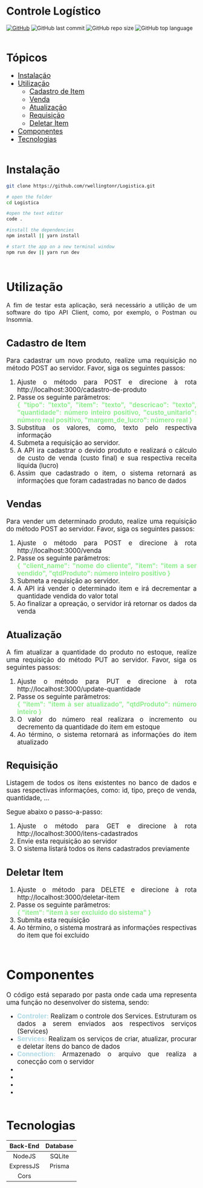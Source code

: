 # Controle Logístico

[![GitHub](https://img.shields.io/github/license/rwellingtonr/Logistica?color=blue)](https://github.com/rwellingtonr/Logistica/blob/main/LICENSE.md) ![GitHub last commit](https://img.shields.io/github/last-commit/rwellingtonr/Logistica) ![GitHub repo size](https://img.shields.io/github/repo-size/rwellingtonr/Logistica) ![GitHub top language](https://img.shields.io/github/languages/top/rwellingtonr/Logistica)

<!-- Anchors -->
<h1 style="padding-top: 0.5em">Tópicos</h1>
<ul style="font-size: large">
  <li ><a href="#Running_Locally">Instalação</a></li>
  <li ><a href="#Use_Cases">Utilização</a>
  <ul>
        <li><a href="#Cadastro">Cadastro de Item</a></li>
        <li><a href="#Venda">Venda</a></li>
        <li><a href="#Atualizacao">Atualização</a></li>
        <li><a href="#Requisicao">Requisição</a></li>
        <li><a href="#Deletar">Deletar Item</a></li>
    </ul>
  </li>
  <li ><a href="#Components">Componentes</a>
    
  </li>
  <li ><a href="#Technologies">Tecnologias</a></li>
</ul>

<h1 id="Running_Locally" style=" padding-top: 0.5em">Instalação</h1>

```bash
git clone https://github.com/rwellingtonr/Logistica.git

# open the folder
cd Logistica

#open the text editor
code .

#install the dependencies
npm install || yarn install

# start the app on a new terminal window
npm run dev || yarn run dev
```

<div id="Use_Cases" style="align: left; padding-top: 0.5em; text-align: justify; font-size: 1.1em ">
  <h1>Utilização</h1>
  <p>A fim de testar esta aplicação, será necessário a utilição de um software do tipo API Client, como, por exemplo, o Postman ou Insomnia.</p>

  <div style="text-align: justify; font-size: 1.1em">
  <h2 id="Cadastro" >Cadastro de Item</h2>
  <p>Para cadastrar um novo produto, realize uma requisição  no método POST ao servidor. Favor, siga os seguintes passos:</p>
  <ol>
  <li>Ajuste o método para POST e direcione à rota http://localhost:3000/cadastro-de-produto</li>
  <li>Passe os seguinte parâmetros:</li>
   <strong style="color: lightgreen">{
	"tipo": "texto",
  "item": "texto",
  "descricao": "texto",
  "quantidade": número inteiro positivo,
	"custo_unitario": número real positivo,
 	"margem_de_lucro": número real
}</strong>
  <li>Substitua os valores, como, texto pelo respectiva informação</li>
  <li>Submeta a requisição ao servidor.</li>
  <li>A API ira cadastrar o devido produto e realizará o cálculo de custo de venda (custo final) e sua respectiva receita líquida (lucro)</li>
  <li>Assim que cadastrado o item, o sistema retornará as informações que foram cadastradas no banco de dados</li>
  </ol>
  </div>

<div style="text-align: justify; font-size: 1.1em">
  <h2 id="Venda" >Vendas</h2>
  <p ></p>
<p>Para vender um determinado produto, realize uma requisição do método POST ao servidor. Favor, siga os seguintes passos:</p>
  <ol>
    <li>Ajuste o método para POST e direcione à rota http://localhost:3000/venda</li>
    <li>Passe os seguinte parâmetros:</li>
   <strong style="color: lightgreen">{ 
"client_name": "nome do cliente", 
  "item": "item a ser vendido", 
 "qtdProduto": número inteiro positivo
}</strong></li>
    <li>Submeta a requisição ao servidor.</li>
    <li>A API irá vender o determinado item e irá decrementar a quantidade vendida do valor total</li>
    <li>Ao finalizar a opreação, o servidor irá retornar os dados da venda</li>
  </ol>
</div>

<div id="Atualizacao" style="text-align: justify; font-size: 1.1em">
  <h2  > Atualização</h2>
  <p>A fim atualizar a quantidade do produto no estoque, realize uma requisição do método PUT ao servidor. Favor, siga os seguintes passos:</p>
 <ol>
    <li>Ajuste o método para PUT e direcione à rota http://localhost:3000/update-quantidade</li>
    <li>Passe os seguinte parâmetros:</li>
    <strong style="color: lightgreen">{
"item": "item à ser atualizado",
"qtdProduto": número inteiro
}</strong>
    <li>O valor do número real realizara o incremento ou decremento da quantidade do item em estoque</li>
    <li>Ao término, o sistema retornará as informações do item atualizado</li>
  </ol>
</div>

<div id="Requisicao" style="text-align: justify; font-size: 1.1em">
  <h2  >Requisição </h2>
  <p>Listagem de todos os itens existentes no banco de dados e suas respectivas informações, como: id, tipo, preço de venda, quantidade, ...</p>
  <p>Segue abaixo o passo-a-passo:</p>
  <ol>
    <li>Ajuste o método para GET e direcione à rota http://localhost:3000/itens-cadastrados</li>
    <li>Envie esta requisição ao servidor</li>
    <li>O sistema listará todos os itens cadastrados previamente</li>
  </ol>
</div>

<div id="Deletar" style="text-align: justify; font-size: 1.1em">
  <h2>Deletar Item</h2>
  <p></p>
  <ol>
    <li>Ajuste o método para DELETE e direcione à rota http://localhost:3000/deletar-item</li>
    <li>Passe os seguinte parâmetros:</li>
    <strong style="color: lightgreen">{
	"item": "item à ser excluido do sistema"
}</strong>
    <li>Submita esta requisição</li>
    <li>Ao término, o sistema mostrará as informações respectivas do item que foi excluido</li>
  </ol>
</div>

<div id="Components" style="text-align: justify;padding-top: 0.5em; font-size: 1.1em">
  <h1>Componentes</h1>
  <p>O código está separado por pasta onde cada uma representa uma função no desenvolver do sistema, sendo:</p>
  <ul>
    <li><strong style="color:lightblue">Controler:</strong> Realizam o controle dos Services. Estruturam os dados a serem enviados aos respectivos serviços (Services)</li>  
    <li><strong style="color:lightblue">Services: </strong>Realizam os serviços de criar, atualizar, procurar e deletar itens do banco de dados</li>
    <li><strong style="color:lightblue">Connection: </strong>Armazenado o arquivo que realiza a conecção com o servidor</li>  
    <li><strong style="color:lightblue"></strong></li>
    <li><strong style="color:lightblue"></strong></li>
    <li><strong style="color:lightblue"></strong></li>
    <li><strong style="color:lightblue"></strong></li>
  </ul>
</div>

<h1 id="Technologies" style="padding-top: 0.5em">Tecnologias</h1>

| Back-End  | Database |
| :-------: | :------: |
|  NodeJS   |  SQLite  |
| ExpressJS |  Prisma  |
|   Cors    |
